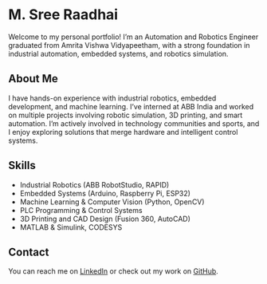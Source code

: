 # M. Sree Raadhai
Welcome to my personal portfolio! I’m an Automation and Robotics Engineer graduated from Amrita Vishwa Vidyapeetham, with a strong foundation in industrial automation, embedded systems, and robotics simulation.

## About Me
I have hands-on experience with industrial robotics, embedded development, and machine learning. I’ve interned at ABB India and worked on multiple projects involving robotic simulation, 3D printing, and smart automation. I’m actively involved in technology communities and sports, and I enjoy exploring solutions that merge hardware and intelligent control systems.

## Skills
- Industrial Robotics (ABB RobotStudio, RAPID)
- Embedded Systems (Arduino, Raspberry Pi, ESP32)
- Machine Learning & Computer Vision (Python, OpenCV)
- PLC Programming & Control Systems
- 3D Printing and CAD Design (Fusion 360, AutoCAD)
- MATLAB & Simulink, CODESYS

## Contact
You can reach me on [LinkedIn](https://www.linkedin.com/in/msreeraadhai) or check out my work on [GitHub](https://github.com/m-sreeraadhai).
